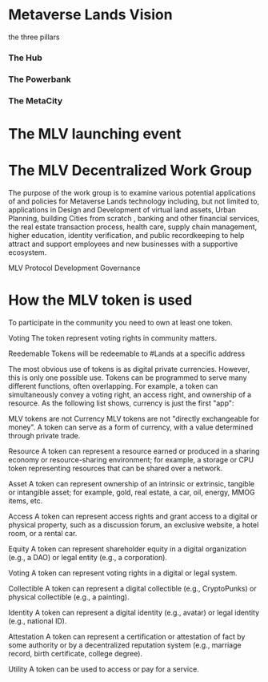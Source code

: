 # Metaverse Lands Vision 
the three pillars
### The Hub

### The Powerbank

### The MetaCity

# The MLV launching event


# The MLV Decentralized Work Group
The purpose of the work group is to examine various potential applications of and policies for Metaverse Lands technology including, but not limited to, applications in Design and Development of virtual land assets, Urban Planning, building Cities from scratch , banking and other financial services, the real estate transaction process, health care, supply chain management, higher education, identity verification, and public recordkeeping to help attract and support employees and new businesses with a supportive ecosystem.

MLV Protocol Development Governance

# How the MLV token is used

To participate in the community you need to own at least one token. 

Voting
The token represent voting rights in community matters.

Reedemable
Tokens will be redeemable to #Lands at a specific address

The most obvious use of tokens is as digital private currencies. However, this is only one possible use. Tokens can be programmed to serve many different functions, often overlapping. For example, a token can simultaneously convey a voting right, an access right, and ownership of a resource. As the following list shows, currency is just the first "app":

MLV tokens are not Currency
MLV tokens are not "directly exchangeable for money". A token can serve as a form of currency, with a value determined through private trade.

Resource
A token can represent a resource earned or produced in a sharing economy or resource-sharing environment; for example, a storage or CPU token representing resources that can be shared over a network.

Asset
A token can represent ownership of an intrinsic or extrinsic, tangible or intangible asset; for example, gold, real estate, a car, oil, energy, MMOG items, etc.

Access
A token can represent access rights and grant access to a digital or physical property, such as a discussion forum, an exclusive website, a hotel room, or a rental car.

Equity
A token can represent shareholder equity in a digital organization (e.g., a DAO) or legal entity (e.g., a corporation).

Voting
A token can represent voting rights in a digital or legal system.

Collectible
A token can represent a digital collectible (e.g., CryptoPunks) or physical collectible (e.g., a painting).

Identity
A token can represent a digital identity (e.g., avatar) or legal identity (e.g., national ID).

Attestation
A token can represent a certification or attestation of fact by some authority or by a decentralized reputation system (e.g., marriage record, birth certificate, college degree).

Utility
A token can be used to access or pay for a service.


